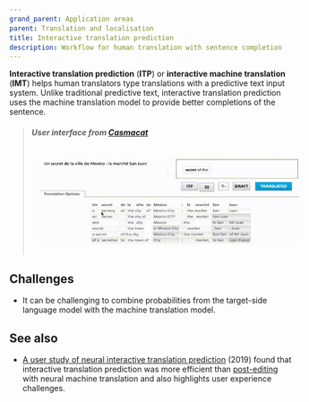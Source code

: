 ```yaml
---
grand_parent: Application areas
parent: Translation and localisation
title: Interactive translation prediction
description: Workflow for human translation with sentence completion
---
```


**Interactive translation prediction** (**ITP**) or **interactive machine translation** (**IMT**) helps human translators type translations with a predictive text input system.
Unlike traditional predictive text, interactive translation prediction uses the machine translation model to provide better completions of the sentence.

> ##### User interface from [Casmacat](https://www.casmacat.eu/)
> <img title='Casmacat interactive machine translation user interface' src='/applications/workflows/casmacat_interactive_machine_translation.gif' width='700' style='padding: 1em;' />


## Challenges

- It can be challenging to combine probabilities from the target-side language model with the machine translation model.


## See also

- [A user study of neural interactive translation prediction](https://link.springer.com/article/10.1007/s10590-019-09235-8) (2019) found that interactive translation prediction was more efficient than [post-editing](/post-editing) with neural machine translation and also highlights user experience challenges.
